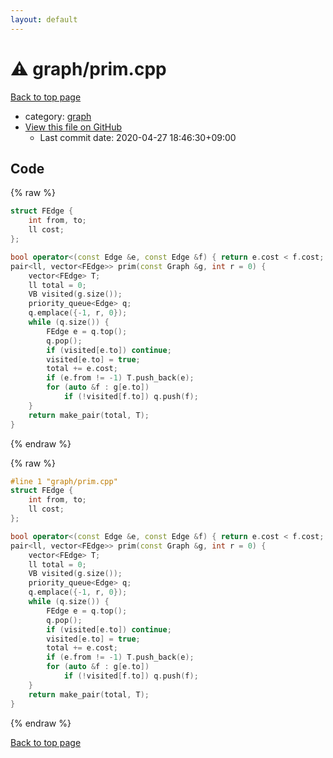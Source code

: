 ```yaml
---
layout: default
---
```


<!-- mathjax config similar to math.stackexchange -->
<script type="text/javascript" async
  src="https://cdnjs.cloudflare.com/ajax/libs/mathjax/2.7.5/MathJax.js?config=TeX-MML-AM_CHTML">
</script>
<script type="text/x-mathjax-config">
  MathJax.Hub.Config({
    TeX: { equationNumbers: { autoNumber: "AMS" }},
    tex2jax: {
      inlineMath: [ ['$','$'] ],
      processEscapes: true
    },
    "HTML-CSS": { matchFontHeight: false },
    displayAlign: "left",
    displayIndent: "2em"
  });
</script>

<script type="text/javascript" src="https://cdnjs.cloudflare.com/ajax/libs/jquery/3.4.1/jquery.min.js"></script>
<script src="https://cdn.jsdelivr.net/npm/jquery-balloon-js@1.1.2/jquery.balloon.min.js" integrity="sha256-ZEYs9VrgAeNuPvs15E39OsyOJaIkXEEt10fzxJ20+2I=" crossorigin="anonymous"></script>
<script type="text/javascript" src="../../assets/js/copy-button.js"></script>
<link rel="stylesheet" href="../../assets/css/copy-button.css" />


# :warning: graph/prim.cpp

<a href="../../index.html">Back to top page</a>

* category: <a href="../../index.html#f8b0b924ebd7046dbfa85a856e4682c8">graph</a>
* <a href="{{ site.github.repository_url }}/blob/master/graph/prim.cpp">View this file on GitHub</a>
    - Last commit date: 2020-04-27 18:46:30+09:00




## Code

<a id="unbundled"></a>
{% raw %}
```cpp
struct FEdge {
    int from, to;
    ll cost;
};

bool operator<(const Edge &e, const Edge &f) { return e.cost < f.cost; }
pair<ll, vector<FEdge>> prim(const Graph &g, int r = 0) {
    vector<FEdge> T;
    ll total = 0;
    VB visited(g.size());
    priority_queue<Edge> q;
    q.emplace({-1, r, 0});
    while (q.size()) {
        FEdge e = q.top();
        q.pop();
        if (visited[e.to]) continue;
        visited[e.to] = true;
        total += e.cost;
        if (e.from != -1) T.push_back(e);
        for (auto &f : g[e.to])
            if (!visited[f.to]) q.push(f);
    }
    return make_pair(total, T);
}
```
{% endraw %}

<a id="bundled"></a>
{% raw %}
```cpp
#line 1 "graph/prim.cpp"
struct FEdge {
    int from, to;
    ll cost;
};

bool operator<(const Edge &e, const Edge &f) { return e.cost < f.cost; }
pair<ll, vector<FEdge>> prim(const Graph &g, int r = 0) {
    vector<FEdge> T;
    ll total = 0;
    VB visited(g.size());
    priority_queue<Edge> q;
    q.emplace({-1, r, 0});
    while (q.size()) {
        FEdge e = q.top();
        q.pop();
        if (visited[e.to]) continue;
        visited[e.to] = true;
        total += e.cost;
        if (e.from != -1) T.push_back(e);
        for (auto &f : g[e.to])
            if (!visited[f.to]) q.push(f);
    }
    return make_pair(total, T);
}

```
{% endraw %}

<a href="../../index.html">Back to top page</a>

